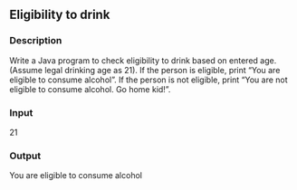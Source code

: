 ## Eligibility to drink

### Description

Write a Java program to check eligibility to drink based on entered age.(Assume legal drinking age as 21). If the person is eligible, print “You are eligible to consume alcohol”. If the person is not eligible, print “You are not eligible to consume alcohol. Go home kid!”. 

### Input

21

### Output

You are eligible to consume alcohol
